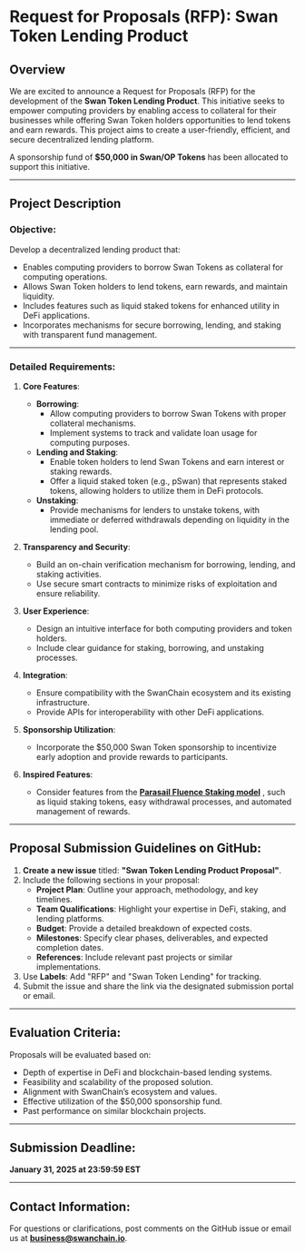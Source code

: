 # Request for Proposals (RFP): Swan Token Lending Product

## Overview

We are excited to announce a Request for Proposals (RFP) for the development of the **Swan Token Lending Product**. This initiative seeks to empower computing providers by enabling access to collateral for their businesses while offering Swan Token holders opportunities to lend tokens and earn rewards. This project aims to create a user-friendly, efficient, and secure decentralized lending platform.

A sponsorship fund of **$50,000 in Swan/OP Tokens** has been allocated to support this initiative.

---

## Project Description

### Objective:

Develop a decentralized lending product that:

- Enables computing providers to borrow Swan Tokens as collateral for computing operations.
- Allows Swan Token holders to lend tokens, earn rewards, and maintain liquidity.
- Includes features such as liquid staked tokens for enhanced utility in DeFi applications.
- Incorporates mechanisms for secure borrowing, lending, and staking with transparent fund management.

---

### Detailed Requirements:

1. **Core Features**:
    - **Borrowing**:
        - Allow computing providers to borrow Swan Tokens with proper collateral mechanisms.
        - Implement systems to track and validate loan usage for computing purposes.
    - **Lending and Staking**:
        - Enable token holders to lend Swan Tokens and earn interest or staking rewards.
        - Offer a liquid staked token (e.g., pSwan) that represents staked tokens, allowing holders to utilize them in DeFi protocols.
    - **Unstaking**:
        - Provide mechanisms for lenders to unstake tokens, with immediate or deferred withdrawals depending on liquidity in the lending pool.

2. **Transparency and Security**:
    - Build an on-chain verification mechanism for borrowing, lending, and staking activities.
    - Use secure smart contracts to minimize risks of exploitation and ensure reliability.

3. **User Experience**:
    - Design an intuitive interface for both computing providers and token holders.
    - Include clear guidance for staking, borrowing, and unstaking processes.

4. **Integration**:
    - Ensure compatibility with the SwanChain ecosystem and its existing infrastructure.
    - Provide APIs for interoperability with other DeFi applications.

5. **Sponsorship Utilization**:
    - Incorporate the $50,000 Swan Token sponsorship to incentivize early adoption and provide rewards to participants.

6. **Inspired Features**:
    - Consider features from the [**Parasail Fluence Staking model**](https://docs.parasail.network/delegation-guides/guide-for-fluence-stakers/staking-flt) , such as liquid staking tokens, easy withdrawal processes, and automated management of rewards.

---

## Proposal Submission Guidelines on GitHub:

1. **Create a new issue** titled: **"Swan Token Lending Product Proposal"**.
2. Include the following sections in your proposal:
    - **Project Plan**: Outline your approach, methodology, and key timelines.
    - **Team Qualifications**: Highlight your expertise in DeFi, staking, and lending platforms.
    - **Budget**: Provide a detailed breakdown of expected costs.
    - **Milestones**: Specify clear phases, deliverables, and expected completion dates.
    - **References**: Include relevant past projects or similar implementations.
3. Use **Labels**: Add "RFP" and "Swan Token Lending" for tracking.
4. Submit the issue and share the link via the designated submission portal or email.

---

## Evaluation Criteria:

Proposals will be evaluated based on:

- Depth of expertise in DeFi and blockchain-based lending systems.
- Feasibility and scalability of the proposed solution.
- Alignment with SwanChain’s ecosystem and values.
- Effective utilization of the $50,000 sponsorship fund.
- Past performance on similar blockchain projects.

---

## Submission Deadline:

**January 31, 2025 at 23:59:59 EST**

---

## Contact Information:

For questions or clarifications, post comments on the GitHub issue or email us at **business@swanchain.io**.
